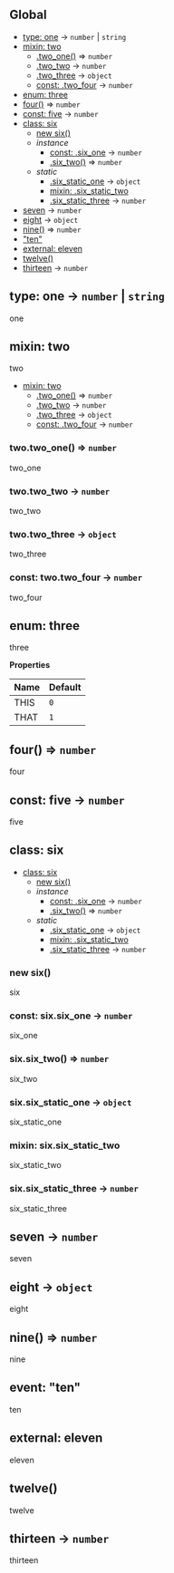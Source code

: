 ## Global
* [type: one](#one) → <code>number</code> \| <code>string</code>
* [mixin: two](#two)
  * [.two_one()](#two.two_one) ⇒ <code>number</code>
  * [.two_two](#two.two_two) → <code>number</code>
  * [.two_three](#two.two_three) → <code>object</code>
  * [const: .two_four](#two.two_four) → <code>number</code>
* [enum: three](#three)
* [four()](#four) ⇒ <code>number</code>
* [const: five](#five) → <code>number</code>
* [class: six](#six)
  * [new six()](#new_six_new)
  * _instance_
    * [const: .six_one](#six#six_one) → <code>number</code>
    * [.six_two()](#six#six_two) ⇒ <code>number</code>
  * _static_
    * [.six_static_one](#six.six_static_one) → <code>object</code>
    * [mixin: .six_static_two](#six.six_static_two)
    * [.six_static_three](#six.six_static_three) → <code>number</code>
* [seven](#seven) → <code>number</code>
* [eight](#eight) → <code>object</code>
* [nine()](#nine) ⇒ <code>number</code>
* ["ten"](#event_ten)
* [external: eleven](#external_eleven)
* [twelve()](#twelve)
* [thirteen](#thirteen) → <code>number</code>

<a name="one"></a>
## type: one → <code>number</code> \| <code>string</code>
one

<a name="two"></a>
## mixin: two
two


* [mixin: two](#two)
  * [.two_one()](#two.two_one) ⇒ <code>number</code>
  * [.two_two](#two.two_two) → <code>number</code>
  * [.two_three](#two.two_three) → <code>object</code>
  * [const: .two_four](#two.two_four) → <code>number</code>

<a name="two.two_one"></a>
### two.two_one() ⇒ <code>number</code>
two_one

<a name="two.two_two"></a>
### two.two_two → <code>number</code>
two_two

<a name="two.two_three"></a>
### two.two_three → <code>object</code>
two_three

<a name="two.two_four"></a>
### const: two.two_four → <code>number</code>
two_four

<a name="three"></a>
## enum: three
three

**Properties**

| Name | Default |
| --- | --- |
| THIS | <code>0</code> | 
| THAT | <code>1</code> | 

<a name="four"></a>
## four() ⇒ <code>number</code>
four

<a name="five"></a>
## const: five → <code>number</code>
five

<a name="six"></a>
## class: six

* [class: six](#six)
  * [new six()](#new_six_new)
  * _instance_
    * [const: .six_one](#six#six_one) → <code>number</code>
    * [.six_two()](#six#six_two) ⇒ <code>number</code>
  * _static_
    * [.six_static_one](#six.six_static_one) → <code>object</code>
    * [mixin: .six_static_two](#six.six_static_two)
    * [.six_static_three](#six.six_static_three) → <code>number</code>

<a name="new_six_new"></a>
### new six()
six

<a name="six#six_one"></a>
### const: six.six_one → <code>number</code>
six_one

<a name="six#six_two"></a>
### six.six_two() ⇒ <code>number</code>
six_two

<a name="six.six_static_one"></a>
### six.six_static_one → <code>object</code>
six_static_one

<a name="six.six_static_two"></a>
### mixin: six.six_static_two
six_static_two

<a name="six.six_static_three"></a>
### six.six_static_three → <code>number</code>
six_static_three

<a name="seven"></a>
## seven → <code>number</code>
seven

<a name="eight"></a>
## eight → <code>object</code>
eight

<a name="nine"></a>
## nine() ⇒ <code>number</code>
nine

<a name="event_ten"></a>
## event: "ten"
ten

<a name="external_eleven"></a>
## external: eleven
eleven

<a name="twelve"></a>
## twelve()
twelve

<a name="thirteen"></a>
## thirteen → <code>number</code>
thirteen

